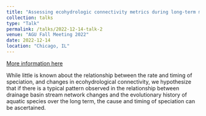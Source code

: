 ```yaml
---
title: "Assessing ecohydrologic connectivity metrics during long-term morphological changes in river basins: a case study"
collection: talks
type: "Talk"
permalink: /talks/2022-12-14-talk-2
venue: "AGU Fall Meeting 2022"
date: 2022-12-14
location: "Chicago, IL"
---
```


[More information here](https://agu.confex.com/agu/fm22/meetingapp.cgi/Paper/1116874)

While little is known about the relationship between the rate and timing of speciation, and changes in ecohydrological connectivity, we hypothesize that if there is a typical pattern observed in the relationship between drainage basin stream network changes and the evolutionary history of aquatic species over the long term, the cause and timing of speciation can be ascertained.
